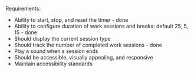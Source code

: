 Requirements:

- Ability to start, stop, and reset the timer - done
- Ability to configure duration of work sessions and breaks: default 25, 5, 15 - done
- Should display the current session type
- Should track the number of completed work sessions - done
- Play a sound when a session ends
- Should be accessible, visually appealing, and responsive
- Maintain accessibility standards
